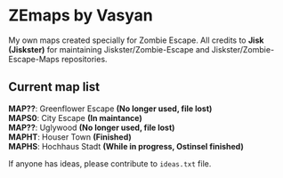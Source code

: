 # ZEmaps by Vasyan
My own maps created specially for Zombie Escape.
All credits to **Jisk (Jiskster)** for maintaining
Jiskster/Zombie-Escape and Jiskster/Zombie-Escape-Maps repositories.
## Current map list
  **MAP??**: Greenflower Escape **(No longer used, file lost)**\
  **MAPS0**: City Escape **(In maintance)**\
  **MAP??**: Uglywood **(No longer used, file lost)**\
  **MAPHT**: Houser Town **(Finished)**\
  **MAPHS**: Hochhaus Stadt **(While in progress, Ostinsel finished)**

If anyone has ideas, please contribute to ```ideas.txt``` file.
